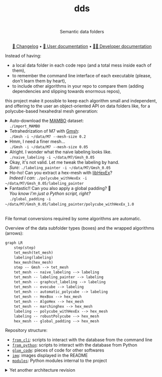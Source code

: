<div align="center">
  <h1>dds</h1><br/>
  <p>Semantic data folders</p><br/>
  <a href="https://github.com/LIHPC-Computational-Geometry/HexMeshWorkshop/blob/main/CHANGELOG.md">🔄 Changelog</a> • <a href="https://github.com/LIHPC-Computational-Geometry/HexMeshWorkshop/wiki/User-documentation">📖 User documentation</a> • <a href="https://github.com/LIHPC-Computational-Geometry/HexMeshWorkshop/wiki/Developer-documentation">🧑‍💻 Developer documentation</a>
</div>

Instead of having:
- a local data folder in each code repo (and a total mess inside each of them),
- to remember the command line interface of each executable (please, don't learn them by heart),
- to include other algorithms in your repo to compare them (adding dependencies and slipping towards enormous repos),

this project make it possible to keep each algorithm small and independent, and offering to the user an object-oriented API on data folders like, for a polycube-based hexahedral mesh generation:

<!-- import_MAMBO -->

<details>
<summary>
    Auto-download the <a href="https://gitlab.com/franck.ledoux/mambo">MAMBO</a> dataset:<br/>
    &emsp;<code>./import_MAMBO</code>
</summary>

```diff
  📂~/data
+   📁B0
+   📁B1
+   ...
+   📁S45
```

</details>

<!-- Gmsh -->

<details>
<summary>
    Tetrahedrization of M7 with <a href="http://gmsh.info/">Gmsh</a>:<br/>
    &emsp;<code>./Gmsh -i ~/data/M7 --mesh-size 0.2</code>
</summary>

<table>
<tr><td>

```diff
  📂~/data
    📂M7
+     📂Gmsh_0.2
+       📄tet.mesh
+       📄surface.obj
```

</td><td><img src="img/Gmsh_coarse.png" style="height: 20em" alt="coarse mesh of the M7 model"/></td></tr>
</table>

</details>

<!-- Gmsh, finer mesh -->

<details>
<summary>
    Hmm, I need a finer mesh...</a><br/>
    &emsp;<code>./Gmsh -i ~/data/M7 --mesh-size 0.05</code>
</summary>

<table>
<tr><td>

```diff
  📂~/data
    📂M7
      📁Gmsh_0.2
+     📂Gmsh_0.05
+       📄tet.mesh
+       📄surface.obj
```

</td><td><img src="img/Gmsh_fine.png" style="height: 20em" alt="fine mesh of the M7 model"/></td></tr>
</table>

</details>

<!-- naive_labeling -->

<details> 
<summary>
    Alright. I wonder what the naive labeling looks like.</a><br/>
    &emsp;<code>./naive_labeling -i ~/data/M7/Gmsh_0.05</code>
</summary>

<table>
<tr><td>

```diff
  📂~/data
    📂M7
      📁Gmsh_0.2
      📂Gmsh_0.05
+       📂naive_labeling
+         📄surface_labeling.txt
        📄tet.mesh
        📄surface.obj
```

</td><td><img src="img/naive_labeling.png" style="height: 20em" alt="naive labeling computed on the tetrahedral mesh"/></td></tr>
</table>

</details>

<!-- labeling_painter -->

<details> 
<summary>
    Okay, it's not valid. Let me tweak the labeling by hand.</a><br/>
    &emsp;<em>Sure:</em> <code>./labeling_painter -i ~/data/M7/Gmsh_0.05</code>
</summary>

<table>
<tr><td>

```diff
  📂~/data
    📂M7
      📁Gmsh_0.2
      📂Gmsh_0.05
        📁naive_labeling
+       📂labeling_painter
+         📄surface_labeling.txt
        📄tet.mesh
        📄surface.obj
```

</td><td><img src="img/labeling_painter.png" style="height: 20em" alt="a labeling obtained with labeling_painter"/></td></tr>
</table>

</details>

</details>

<!-- polycube_withHexEx -->

<details> 
<summary>
    Ho-ho! Can you extract a hex-mesh with <a href="https://www.graphics.rwth-aachen.de/software/libHexEx/">libHexEx</a>?<br/>
    &emsp;<em>Indeed I can:</em> <code>./polycube_withHexEx -i ~/data/M7/Gmsh_0.05/labeling_painter</code>
</summary>

<table>
<tr><td>

```diff
  📂~/data
    📂M7
      📁Gmsh_0.2
      📂Gmsh_0.05
        📁naive_labeling
        📂labeling_painter
+         📂polycube_withHexEx_1.0
+           📄hex.mesh
          📄surface_labeling.txt
        📄tet.mesh
        📄surface.obj
```

</td><td><img src="img/polycube_withHexEx.png" style="height: 20em" alt="hexmesh obtained with polycube_withHexEx"/></td></tr>
</table>

</details>

<!-- global_padding -->

<details> 
<summary>
    Fantastic!! Can you also apply a global padding? 🥺<br/>
    &emsp;<em>You know I'm just a Python script, right?</em><br/>
    &emsp;<code>./global_padding -i ~/data/M7/Gmsh_0.05/labeling_painter/polycube_withHexEx_1.0</code>
</summary>

<table>
<tr><td>

```diff
  📂~/data
    📂M7
      📁Gmsh_0.2
      📂Gmsh_0.05
        📁naive_labeling
        📂labeling_painter
          📂polycube_withHexEx_1.0
+           📂global_padding
+             📄hex.mesh
            📄hex.mesh
          📄surface_labeling.txt
        📄tet.mesh
        📄surface.obj
```

</td><td><img src="img/global_padding.png" style="height: 20em" alt="hexmesh post-processed with a global padding"/></td></tr>
</table>

</details><br/>

File format conversions required by some algorithms are automatic.

Overview of the data subfolder types (boxes) and the wrapped algorithms (arrows):

```mermaid
graph LR
    step(step)
    tet_mesh(tet_mesh)
    labeling(labeling)
    hex_mesh(hex_mesh)
    step -- Gmsh --> tet_mesh
    tet_mesh -- naive_labeling --> labeling
    tet_mesh -- labeling_painter --> labeling
    tet_mesh -- graphcut_labeling --> labeling
    tet_mesh -- evocube --> labeling
    tet_mesh -- automatic_polycube --> labeling
    tet_mesh -- HexBox --> hex_mesh
    tet_mesh -- AlgoHex --> hex_mesh
    tet_mesh -- marchinghex --> hex_mesh
    labeling -- polycube_withHexEx --> hex_mesh
    labeling -- robustPolycube --> hex_mesh
    hex_mesh -- global_padding --> hex_mesh
```

Repository structure:
- [`from_cli`](from_cli/): scripts to interact with the database from the command line
- [`from_python`](from_python/): scripts to interact with the database from Python
- [`glue_code`](glue_code/): pieces of code for other softwares
- [`img`](img/): images displayed in the README
- [`modules`](modules/): Python modules internal to the project

<details>
<summary>Yet another architecture revision</summary>

Idea: declarative approach, infrastructure-as-code (like Terraform).
Instead of editing Python scripts to describe data subfolder types and algorithms,
we would rely on YAML files :
- `data_subfolder_types/*.yml` : a type of data subfolder. interpret a folder as an object. description of the expected filenames inside
- `algorithms/*.yml` : an wrapper around an executable, working on a specific data subfolder type

There will be Python script for optional pre- and post-processing for algorithms, as well as for custom algorithms (not based on an external executable)

Then we would have a `dds.py` that parse the necessary YAML files for the given instructions, eg:
- run an algorithm: `./dds.py run <algo_name> <input_folder>`
- print children of a given data subfolder: `./dds.py children <input_folder>`
- print history of a given data subfolder: `./dds.py history <input_folder>`
- list all data subfolder folder types: `./dds.py types list`
- print info about a specific data subfolder type: `./dds.py types info <type_name>`
- list all algorithms: `./dds.py algos list`
- print info about a specific algorithm: `./dds.py algos info <algo_name>`

Note:
- (algorithms) to access a file in the (grand)parent folder, we no longer specify the reverse depth. We need to go up until the filename in found, and potentially restrict 2 data subfolder types to use the same filename and filename keyword.

</details>
